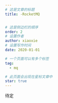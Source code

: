 ```yaml
---
# 这是文章的标题
title: -RocketMQ


# 这是侧边栏的顺序
order: 2
# 设置作者
author: xiaoxie
# 设置写作时间
date: 2020-01-01

# 一个页面可以有多个标签
tag:
  - mq

# 此页面会出现在星标文章中
star: true
---
```


待定